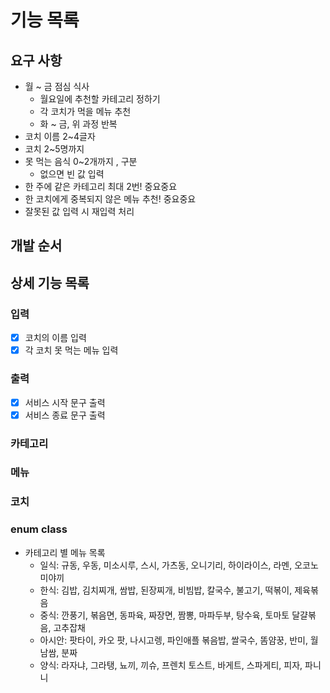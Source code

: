 # 기능 목록

## 요구 사항
- 월 ~ 금 점심 식사
  - 월요일에 추천할 카테고리 정하기
  - 각 코치가 먹을 메뉴 추천
  - 화 ~ 금, 위 과정 반복
- 코치 이름 2~4글자
- 코치 2~5명까지
- 못 먹는 음식 0~2개까지 , 구분
  - 없으면 빈 값 입력
- 한 주에 같은 카테고리 최대 2번! 중요중요
- 한 코치에게 중복되지 않은 메뉴 추천! 중요중요
- 잘못된 값 입력 시 재입력 처리

## 개발 순서

## 상세 기능 목록

### 입력
- [x] 코치의 이름 입력
- [x] 각 코치 못 먹는 메뉴 입력

### 출력
- [x] 서비스 시작 문구 출력
- [x] 서비스 종료 문구 출력

### 카테고리

### 메뉴

### 코치

### enum class
- 카테고리 별 메뉴 목록 
  - 일식: 규동, 우동, 미소시루, 스시, 가츠동, 오니기리, 하이라이스, 라멘, 오코노미야끼
  - 한식: 김밥, 김치찌개, 쌈밥, 된장찌개, 비빔밥, 칼국수, 불고기, 떡볶이, 제육볶음
  - 중식: 깐풍기, 볶음면, 동파육, 짜장면, 짬뽕, 마파두부, 탕수육, 토마토 달걀볶음, 고추잡채
  - 아시안: 팟타이, 카오 팟, 나시고렝, 파인애플 볶음밥, 쌀국수, 똠얌꿍, 반미, 월남쌈, 분짜
  - 양식: 라자냐, 그라탱, 뇨끼, 끼슈, 프렌치 토스트, 바게트, 스파게티, 피자, 파니니